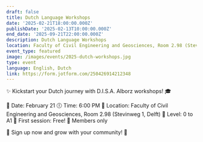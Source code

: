 ```yaml
---
draft: false
title: Dutch Language Workshops
date: '2025-02-21T18:00:00.000Z'
publishDate: '2025-02-13T10:00:00.000Z'
end_date: '2025-09-21T22:00:00.000Z'
description: Dutch Language Workshops
location: Faculty of Civil Engineering and Geosciences, Room 2.98 (Stevinweg 1, Delft)
event_type: featured
image: /images/events/2025-dutch-workshops.jpg
type: event
language: English, Dutch
link: https://form.jotform.com/250426914212348
---
```


✨ Kickstart your Dutch journey with D.I.S.A. Alborz workshops! 🎓

📅 Date: February 21
🕕 Time: 6:00 PM
📍 Location: Faculty of Civil Engineering and Geosciences, Room 2.98 (Stevinweg 1, Delft)
💬 Level: 0 to A1
💸 First session: Free!
👥 Members only

🌟 Sign up now and grow with your community! 🙌

